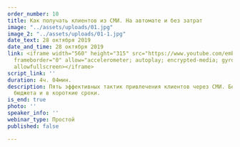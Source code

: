 ```yaml
---
order_number: 10
title: Как получать клиентов из СМИ. На автомате и без затрат
image: "../assets/uploads/01.jpg"
image_2: "../assets/uploads/01-1.jpg"
date_text: 28 октября 2019
date_and_time: 28 октября 2019
link: <iframe width="560" height="315" src="https://www.youtube.com/embed/fVJKF0F_zmE"
  frameborder="0" allow="accelerometer; autoplay; encrypted-media; gyroscope; picture-in-picture"
  allowfullscreen></iframe>
script_link: ''
duration: 4ч. 04мин.
description: Пять эффективных тактик привлечения клиентов через СМИ. Без дополнительного
  бюджета и в короткие сроки.
is_end: true
photo: ''
speaker_info: ''
webinar_type: Простой
published: false

---
```

